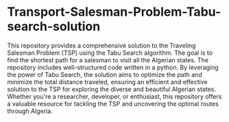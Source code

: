 # Transport-Salesman-Problem-Tabu-search-solution
This repository provides a comprehensive solution to the Traveling Salesman Problem (TSP) using the Tabu Search algorithm. The goal is to find the shortest path for a salesman to visit all the Algerian states. The repository includes well-structured code written in a python. By leveraging the power of Tabu Search, the solution aims to optimize the path and minimize the total distance traveled, ensuring an efficient and effective solution to the TSP for exploring the diverse and beautiful Algerian states. Whether you're a researcher, developer, or enthusiast, this repository offers a valuable resource for tackling the TSP and uncovering the optimal routes through Algeria.
